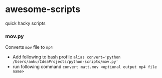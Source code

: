 # awesome-scripts
quick hacky scripts

### mov.py
Converts `mov` file to `mp4`
- Add following to bash profile
`alias convert='python /Users/anku/IdeaProjects/python-scripts/mov.py'`
- run following command
`convert matt.mov <optional output mp4 file name>`

